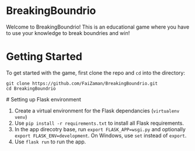 # BreakingBoundrio

Welcome to BreakingBoundrio! This is an educational game where you have to use your knowledge to break boundries and win!

# Getting Started

To get started with the game, first clone the repo and `cd` into the directory:

```
git clone https://github.com/FaiZaman/BreakingBoundrio.git
cd BreakingBoundrio
```

# Setting up Flask environment

1. Create a virtual environment for the Flask dependancies (`virtualenv venv`)
2. Use `pip install -r requirements.txt` to install all Flask requirements.
3. In the app direcotry base, run `export FLASK_APP=wsgi.py` and optionally `export FLASK_ENV=development`. On Windows, use `set` instead of `export`.
4. Use `flask run` to run the app.